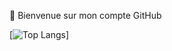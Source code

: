👋 Bienvenue sur mon compte GitHub

[![Top Langs](https://github-readme-stats.vercel.app/api/top-langs/?username=Tazzus&layout=compact&theme=vision-friendly-dark)]
